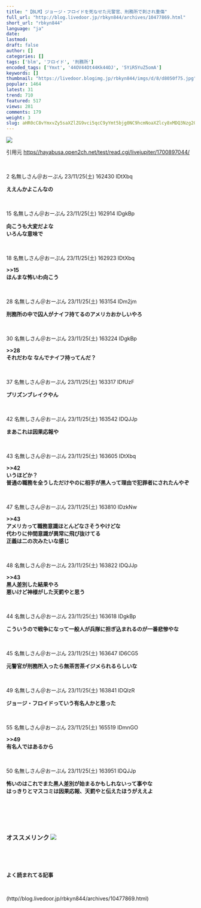 ```yaml
---
title: "【BLM】ジョージ・フロイドを死なせた元警官、刑務所で刺され重傷"
full_url: "http://blog.livedoor.jp/rbkyn844/archives/10477869.html"
short_url: "rbkyn844"
language: "ja"
date: 
lastmod: 
draft: false
author: []
categories: []
tags: ['blm', 'フロイド', '刑務所']
encoded_tags: ['Ymxt', '44OV44Ot44Kk44OJ', '5YiR5YuZ5omA']
keywords: []
thumbnail: "https://livedoor.blogimg.jp/rbkyn844/imgs/d/8/d8050f75.jpg"
popular: 1464
latest: 31
trend: 710
featured: 517
views: 281
comments: 179
weight: 3
slug: aHR0cC8vYmxvZy5saXZlZG9vci5qcC9yYmt5bjg0NC9hcmNoaXZlcy8xMDQ3Nzg2OS5odG1s
---
```


![](https://livedoor.blogimg.jp/rbkyn844/imgs/d/8/d8050f75.jpg)

<div><p>引用元 <a title='' target='_blank' href='https//hayabusa.open2ch.net/test/read.cgi/livejupiter/1700897044/'>https//hayabusa.open2ch.net/test/read.cgi/livejupiter/1700897044/ </a> </p><br> <p class='res1'>2 名無しさん＠おーぷん 23/11/25(土) 162430 IDtXbq </p> <p class='res2'><b> ええんかよこんなの </b></p><br> <p class='res1'>15 名無しさん＠おーぷん 23/11/25(土) 162914 IDgkBp </p> <p class='res2'><b> 向こうも大変だよな<br>いろんな意味で </b></p><br> <p class='res1'>18 名無しさん＠おーぷん 23/11/25(土) 162923 IDtXbq </p> <p class='res2'><b> >>15<br>ほんまな怖いわ向こう </b></p><br> <p class='no-pc'></p> <p class='res1'>28 名無しさん＠おーぷん 23/11/25(土) 163154 IDm2jm </p> <p class='res2'><b> 刑務所の中で囚人がナイフ持てるのアメリカおかしいやろ </b></p><br> <p class='res1'>30 名無しさん＠おーぷん 23/11/25(土) 163224 IDgkBp </p> <p class='res2'><b> >>28<br>それだわな なんでナイフ持ってんだ？ </b></p><br> <p class='res1'>37 名無しさん＠おーぷん 23/11/25(土) 163317 IDfUzF </p> <p class='res2'><b> プリズンブレイクやん </b></p><br> <p class='res1'>42 名無しさん＠おーぷん 23/11/25(土) 163542 IDQJJp </p> <p class='res2'><b> まあこれは因果応報や </b></p><br> <p class='res1'>43 名無しさん＠おーぷん 23/11/25(土) 163605 IDtXbq </p> <p class='res2'><b> >>42<br>いうほどか？<br>普通の職務を全うしただけやのに相手が黒人って理由で犯罪者にされたんやぞ </b></p><br> <p class='res1'>47 名無しさん＠おーぷん 23/11/25(土) 163810 IDzkNw </p> <p class='res2'><b> >>43<br>アメリカって職務意識ほとんどなさそうやけどな<br>代わりに仲間意識が異常に飛び抜けてる<br>正義は二の次みたいな感じ </b></p><br> <p class='res1'>48 名無しさん＠おーぷん 23/11/25(土) 163822 IDQJJp </p> <p class='res2'><b> >>43<br>黒人差別した結果やろ<br>悪いけど神様がした天罰やと思う </b></p><br> <p class='res1'>44 名無しさん＠おーぷん 23/11/25(土) 163618 IDgkBp </p> <p class='res2'><b> こういうので戦争になって一般人が兵隊に担ぎ込まれるのが一番悲惨やな </b></p><br> <p class='res1'>45 名無しさん＠おーぷん 23/11/25(土) 163647 ID6CG5 </p> <p class='res2'><b> 元警官が刑務所入ったら無茶苦茶イジメられるらしいな </b></p><br> <p class='res1'>49 名無しさん＠おーぷん 23/11/25(土) 163841 IDQlzR </p> <p class='res2'><b> ジョージ・フロイドっていう有名人かと思った </b></p><br> <p class='res1'>55 名無しさん＠おーぷん 23/11/25(土) 165519 IDmnGO </p> <p class='res2'><b> >>49<br>有名人ではあるから </b></p><br> <p class='res1'>50 名無しさん＠おーぷん 23/11/25(土) 163951 IDQJJp </p> <p class='res2'><b> 怖いのはこれでまた黒人差別が始まるかもしれないって事やな<br>はっきりとマスコミは因果応報、天罰やと伝えたほうがええよ </b></p><br> <p id='5077e33f033c4e934bb013c7c4eb8bbd'> </p><br> <br> <p class='no-pc'></p> <h3 class='linkh'>オススメリンク <img src='http//blog.livedoor.jp/rbkyn844/ftp/fusagikom-fikergh.png'></h3> <p class='link2'> </p><br> <p class='no-pc'></p> <p class='no-pc'><br><p><b>よく読まれてる記事</b></p><br></p> </div>

(http//blog.livedoor.jp/rbkyn844/archives/10477869.html)
